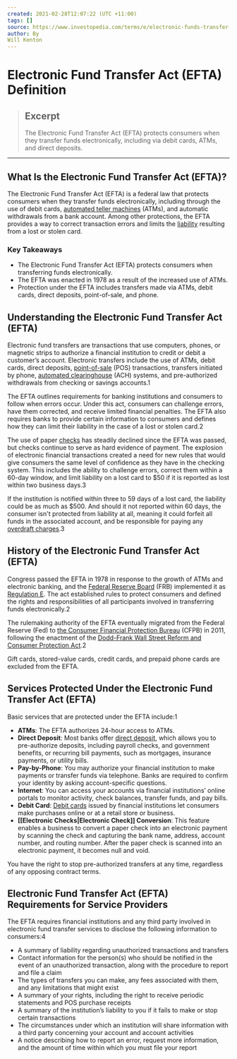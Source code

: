 ```yaml
---
created: 2021-02-28T12:07:22 (UTC +11:00)
tags: []
source: https://www.investopedia.com/terms/e/electronic-funds-transfer-act.asp
author: By
Will Kenton
---
```


# Electronic Fund Transfer Act (EFTA) Definition

> ## Excerpt
> The Electronic Fund Transfer Act (EFTA) protects consumers when they transfer funds electronically, including via debit cards, ATMs, and direct deposits.

---
## What Is the Electronic Fund Transfer Act (EFTA)?

The Electronic Fund Transfer Act (EFTA) is a federal law that protects consumers when they transfer funds electronically, including through the use of debit cards, [automated teller machines](https://www.investopedia.com/terms/a/atm.asp) (ATMs), and automatic withdrawals from a bank account. Among other protections, the EFTA provides a way to correct transaction errors and limits the [liability](https://www.investopedia.com/terms/l/liability.asp) resulting from a lost or stolen card.

### Key Takeaways

-   The Electronic Fund Transfer Act (EFTA) protects consumers when transferring funds electronically.
-   The EFTA was enacted in 1978 as a result of the increased use of ATMs.
-   Protection under the EFTA includes transfers made via ATMs, debit cards, direct deposits, point-of-sale, and phone.

## Understanding the Electronic Fund Transfer Act (EFTA)

Electronic fund transfers are transactions that use computers, phones, or magnetic strips to authorize a financial institution to credit or debit a customer’s account. Electronic transfers include the use of ATMs, debit cards, direct deposits, [point-of-sale](https://www.investopedia.com/terms/p/point-of-sale.asp) (POS) transactions, transfers initiated by phone, [automated clearinghouse](https://www.investopedia.com/terms/a/ach.asp) (ACH) systems, and pre-authorized withdrawals from checking or savings accounts.1

The EFTA outlines requirements for banking institutions and consumers to follow when errors occur. Under this act, consumers can challenge errors, have them corrected, and receive limited financial penalties. The EFTA also requires banks to provide certain information to consumers and defines how they can limit their liability in the case of a lost or stolen card.2

The use of paper [checks](https://www.investopedia.com/terms/c/check.asp) has steadily declined since the EFTA was passed, but checks continue to serve as hard evidence of payment. The explosion of electronic financial transactions created a need for new rules that would give consumers the same level of confidence as they have in the checking system. This includes the ability to challenge errors, correct them within a 60-day window, and limit liability on a lost card to $50 if it is reported as lost within two business days.3

If the institution is notified within three to 59 days of a lost card, the liability could be as much as $500. And should it not reported within 60 days, the consumer isn't protected from liability at all, meaning it could forfeit all funds in the associated account, and be responsible for paying any [overdraft charges](https://www.investopedia.com/articles/personal-finance/021315/how-overdraft-fees-work-and-how-avoid-them.asp).3

## History of the Electronic Fund Transfer Act (EFTA)

Congress passed the EFTA in 1978 in response to the growth of ATMs and electronic banking, and the [Federal Reserve Board](https://www.investopedia.com/terms/f/frb.asp) (FRB) implemented it as [Regulation E](https://www.investopedia.com/terms/r/regulation-e.asp). The act established rules to protect consumers and defined the rights and responsibilities of all participants involved in transferring funds electronically.2

The rulemaking authority of the EFTA eventually migrated from the Federal Reserve (Fed) to [the Consumer Financial Protection Bureau](https://www.investopedia.com/terms/c/consumer-financial-protection-bureau-cfpb.asp) (CFPB) in 2011, following the enactment of the [Dodd-Frank Wall Street Reform and Consumer Protection Act](https://www.investopedia.com/terms/d/dodd-frank-financial-regulatory-reform-bill.asp).2

Gift cards, stored-value cards, credit cards, and prepaid phone cards are excluded from the EFTA.

## Services Protected Under the Electronic Fund Transfer Act (EFTA)

Basic services that are protected under the EFTA include:1

-   **ATMs**: The EFTA authorizes 24-hour access to ATMs.
-   **Direct Deposit**: Most banks offer [direct deposit](https://www.investopedia.com/terms/d/directdeposit.asp), which allows you to pre-authorize deposits, including payroll checks, and government benefits, or recurring bill payments, such as mortgages, insurance payments, or utility bills.
-   **Pay-by-Phone**: You may authorize your financial institution to make payments or transfer funds via telephone. Banks are required to confirm your identity by asking account-specific questions.
-   **Internet**: You can access your accounts via financial institutions’ online portals to monitor activity, check balances, transfer funds, and pay bills.
-   **Debit Card**: [Debit cards](https://www.investopedia.com/terms/d/debitcard.asp) issued by financial institutions let consumers make purchases online or at a retail store or business.
-   **[[Electronic Checks|Electronic Check]] Conversion**: This feature enables a business to convert a paper check into an electronic payment by scanning the check and capturing the bank name, address, account number, and routing number. After the paper check is scanned into an electronic payment, it becomes null and void.

You have the right to stop pre-authorized transfers at any time, regardless of any opposing contract terms.

## Electronic Fund Transfer Act (EFTA) Requirements for Service Providers

The EFTA requires financial institutions and any third party involved in electronic fund transfer services to disclose the following information to consumers:4

-   A summary of liability regarding unauthorized transactions and transfers
-   Contact information for the person(s) who should be notified in the event of an unauthorized transaction, along with the procedure to report and file a claim
-   The types of transfers you can make, any fees associated with them, and any limitations that might exist
-   A summary of your rights, including the right to receive periodic statements and POS purchase receipts
-   A summary of the institution’s liability to you if it fails to make or stop certain transactions
-   The circumstances under which an institution will share information with a third party concerning your account and account activities
-   A notice describing how to report an error, request more information, and the amount of time within which you must file your report

